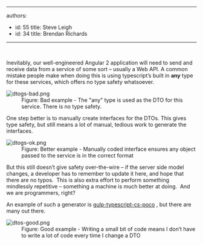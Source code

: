 

---
authors:
  - id: 55
    title: Steve Leigh
  - id: 34
    title: Brendan Richards
---




<span class='intro'> ​<p>Inevitably, our well-engineered Angular 2 application will need to send and receive data from a service of some sort – usually a Web API. A common mistake people make when doing this is using typescript’s built in <strong>any</strong> type for these services, which offers no type safety whatsoever.</p> </span>

<dl class="badImage"><dt> <img src="/PublishingImages/dtogs-bad.png" alt="dtogs-bad.png" /> </dt><dd>Figure&#58; Bad example - The &quot;any&quot; type is used as the DTO for this service. There is no type safety.</dd></dl><p>One step better is to manually create interfaces for the DTOs. This gives type safety, but still means a lot of manual, tedious work to generate the interfaces.</p><dl class="image"><dt> <img src="/PublishingImages/dtogs-ok.png" alt="dtogs-ok.png" /> </dt><dd>Figure&#58; Better example - Manually coded interface ensures any object passed to the service is in the correct format </dd></dl><p>But this still doesn’t give safety over-the-wire – if the server side model changes, a developer has to remember to update it here, and hope that there are no typos.&#160; This is also extra effort to perform something mindlessly repetitive – something a machine is much better at doing.&#160; And we are programmers, right?</p><p>An example of such a generator is <a href="https&#58;//github.com/Evertras/gulp-typescript-cs-poco" target="_blank">gulp-typescript-cs-poco</a> ​, but there are many out there.</p><dl class="goodImage"><dt> <img src="/PublishingImages/dtos-good.png" alt="dtos-good.png" /> </dt><dd>Figure&#58; Good example - Writing a small bit of code means I don’t have to write a lot of code every time I change a DTO</dd></dl>


